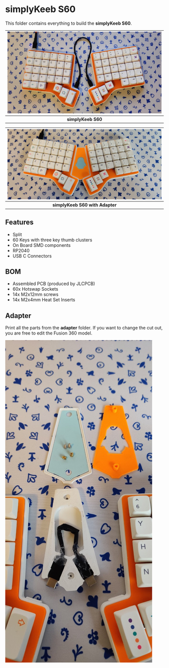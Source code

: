 # simplyKeeb S60

This folder contains everything to build the **simplyKeeb S60**.

| ![simplyKeeb S60](images/cover.jpg) |
|:--:|
| <b>simplyKeeb S60</b>|

| ![simplyKeeb S60  with Adapter](images/cover-adapter.jpg) |
|:--:|
| <b>simplyKeeb S60  with Adapter</b>|

## Features

- Split 
- 60 Keys with three key thumb clusters
- On Board SMD components
- RP2040
- USB C Connectors

## BOM

- Assembled PCB (produced by JLCPCB)
- 60x Hotswap Sockets
- 14x M2x12mm screws
- 14x M2x4mm Heat Set Inserts

## Adapter

Print all the parts from the **adapter** folder. If you want to change the cut out, you are free to edit the Fusion 360 model.

![Adapter](images/adapter.jpg)